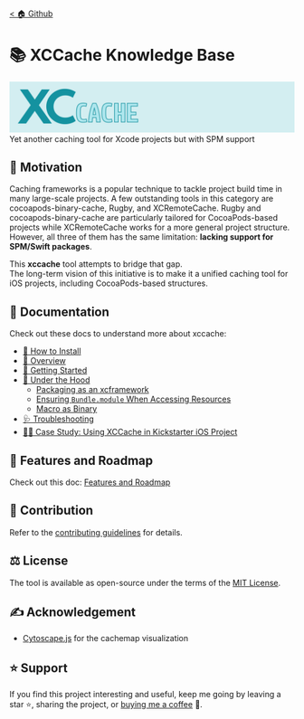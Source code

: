 [< 🏠 Github](https://github.com/trinhngocthuyen/xccache)

# 📚 XCCache Knowledge Base
![xccache](res/xccache.png)
Yet another caching tool for Xcode projects but with SPM support

## 🎯 Motivation
Caching frameworks is a popular technique to tackle project build time in many large-scale projects. A few outstanding tools in this category are cocoapods-binary-cache, Rugby, and XCRemoteCache. Rugby and cocoapods-binary-cache are particularly tailored for CocoaPods-based projects while XCRemoteCache works for a more general project structure. However, all three of them has the same limitation: **lacking support for SPM/Swift packages**.

This **xccache** tool attempts to bridge that gap.\
The long-term vision of this initiative is to make it a unified caching tool for iOS projects, including CocoaPods-based structures.

## 📑 Documentation

Check out these docs to understand more about xccache:

- [🔧 How to Install](how-to-install.md)
- [📝 Overview](overview.md)
- [🚀 Getting Started](getting-started.md)
- [📖 Under the Hood](under-the-hood)
  - [Packaging as an xcframework](under-the-hood/packaging-as-xcframework.md)
  - [Ensuring `Bundle.module` When Accessing Resources](under-the-hood/ensuring-bundle-module.md)
  - [Macro as Binary](under-the-hood/macro-as-binary.md)
- [🩺 Troubleshooting](troubleshooting.md)
- [✍🏼 Case Study: Using XCCache in Kickstarter iOS Project](case-study-kickstarter.md)

## 📌 Features and Roadmap
Check out this doc: [Features and Roadmap](features-roadmap.md)

## 🤝 Contribution
Refer to the [contributing guidelines](contributing-guidelines.md) for details.

## ⚖️ License
The tool is available as open-source under the terms of the [MIT License](https://opensource.org/licenses/MIT).

## ✍️ Acknowledgement
- [Cytoscape.js](https://github.com/cytoscape/cytoscape.js) for the cachemap visualization

## ⭐ Support
If you find this project interesting and useful, keep me going by leaving a star ⭐, sharing the project, or [buying me a coffee](https://buymeacoffee.com/trinhngocthuyen) 🫶.
